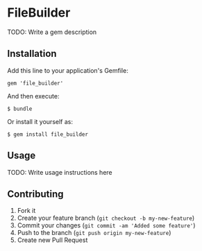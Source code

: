 # FileBuilder

TODO: Write a gem description

## Installation

Add this line to your application's Gemfile:

    gem 'file_builder'

And then execute:

    $ bundle

Or install it yourself as:

    $ gem install file_builder

## Usage

TODO: Write usage instructions here

## Contributing

1. Fork it
2. Create your feature branch (`git checkout -b my-new-feature`)
3. Commit your changes (`git commit -am 'Added some feature'`)
4. Push to the branch (`git push origin my-new-feature`)
5. Create new Pull Request

